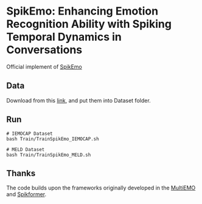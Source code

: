 # SpikEmo: Enhancing Emotion Recognition Ability with Spiking Temporal Dynamics in Conversations

Official implement of [SpikEmo](https://arxiv.org/abs/2411.13917)

## Data

Download from this [link](https://github.com/TaoShi1998/MultiEMO/tree/main/Data), and put them into Dataset folder.

## Run

```
# IEMOCAP Dataset
bash Train/TrainSpikEmo_IEMOCAP.sh

# MELD Dataset
bash Train/TrainSpikEmo_MELD.sh
```

## Thanks

The code builds upon the frameworks originally developed in the [MultiEMO](https://github.com/TaoShi1998/MultiEMO.git) and [Spikformer](https://github.com/ZK-Zhou/spikformer.git). 

